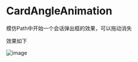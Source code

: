 # CardAngleAnimation
模仿Path中开始一个会话弹出框的效果，可以拖动消失

效果如下

![image](https://raw.githubusercontent.com/wangzidaren/CardAngleAnimation/newBranch/mask.gif)

